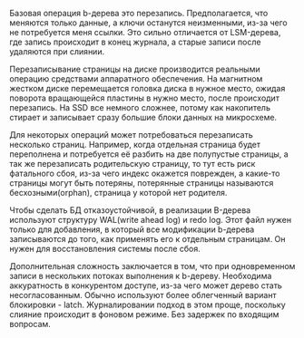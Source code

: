 Базовая операция b-дерева это перезапись. Предполагается, что меняются только данные, а ключи останутся неизменными, из-за чего не потребуется меня ссылки. Это сильно отличается от LSM-дерева, где запись происходит в конец журнала, а старые записи после удаляются при слиянии.

Перезаписывание страницы на диске производится реальными операцию средствами аппаратного обеспечения. На магнитном жестком диске перемещается головка диска в нужное место, ожидая поворота вращающейся пластины в нужно место, после происходит перезапись. На SSD все немного сложнее, потому как накопитель стирает и записывает сразу большие блоки данных на микросхеме.

Для некоторых операций может потребоваться перезаписать несколько страниц. Например, когда отдельная страница будет переполнена и потребуется её разбить на две полупустые страницы, а так же перезаписать родительскую страницу, то тут есть риск фатального сбоя, из-за чего индекс окажется поврежден, а какие-то страницы могут быть потеряны, потерянные страницы называются бесхозными(orphan), страница у которой нет родителя. 

Чтобы сделать БД отказоустойчивой, в реализации B-дерева используют структуру WAL(write ahead log) и redo log. Этот файл нужен только для добавления, в который все модификации b-дерева записываются до того, как применять его к отдельным страницам. Он нужен для восстановления системы после сбоя.

Дополнительная сложность заключается в том, что при одновременном записи в нескольких потоках выполнения к b-дереву. Необходима аккуратность в конкурентом доступе, из-за чего может дерево стать несогласованным. Обычно используют более облегченный вариант блокировки - latch. Журналировании подход в этом проще, поскольку слияние происходит в фоновом режиме. Без задержек по входящим вопросам.